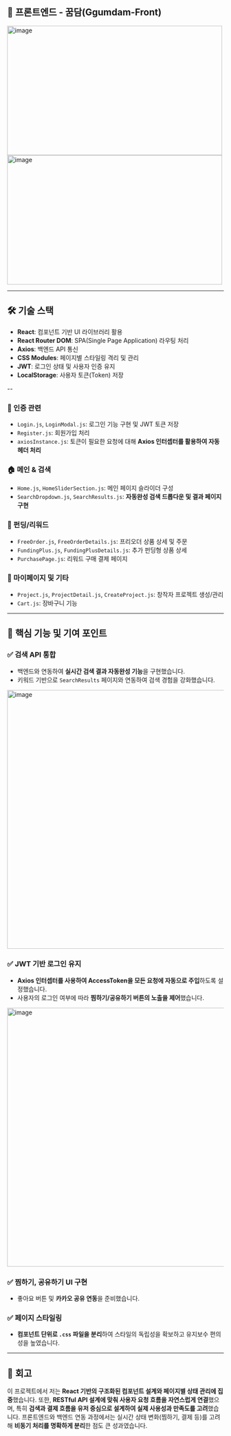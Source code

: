 
## 🎨 프론트엔드 - 꿈담(Ggumdam-Front)
 
 <img width="500" height="300" alt="image" src="https://github.com/user-attachments/assets/4f466b04-4d10-4848-a956-3d9130123892" />
 <img width="500" height="300" alt="image" src="https://github.com/user-attachments/assets/83214442-9e67-423f-a9a3-692382b2ad7d" />



---

## 🛠️ 기술 스택

* **React**: 컴포넌트 기반 UI 라이브러리 활용
* **React Router DOM**: SPA(Single Page Application) 라우팅 처리
* **Axios**: 백엔드 API 통신
* **CSS Modules**: 페이지별 스타일링 격리 및 관리
* **JWT**: 로그인 상태 및 사용자 인증 유지
* **LocalStorage**: 사용자 토큰(Token) 저장

--

### 🔐 인증 관련

* `Login.js`, `LoginModal.js`: 로그인 기능 구현 및 JWT 토큰 저장
* `Register.js`: 회원가입 처리
* `axiosInstance.js`: 토큰이 필요한 요청에 대해 **Axios 인터셉터를 활용하여 자동 헤더 처리**

### 🏠 메인 & 검색

* `Home.js`, `HomeSliderSection.js`: 메인 페이지 슬라이더 구성
* `SearchDropdown.js`, `SearchResults.js`: **자동완성 검색 드롭다운 및 결과 페이지 구현**

### 🎁 펀딩/리워드

* `FreeOrder.js`, `FreeOrderDetails.js`: 프리오더 상품 상세 및 주문
* `FundingPlus.js`, `FundingPlusDetails.js`: 추가 펀딩형 상품 상세
* `PurchasePage.js`: 리워드 구매 결제 페이지

### 👤 마이페이지 및 기타

* `Project.js`, `ProjectDetail.js`, `CreateProject.js`: 창작자 프로젝트 생성/관리
* `Cart.js`: 장바구니 기능

---

## 🌟 핵심 기능 및 기여 포인트

### ✅ 검색 API 통합

* 백엔드와 연동하여 **실시간 검색 결과 자동완성 기능**을 구현했습니다.
* 키워드 기반으로 `SearchResults` 페이지와 연동하여 검색 경험을 강화했습니다.

<img width="1000" height="600" alt="image" src="https://github.com/user-attachments/assets/a4624058-7d37-4538-946f-7c44b9cec058" />


### ✅ JWT 기반 로그인 유지

* **Axios 인터셉터를 사용하여 AccessToken을 모든 요청에 자동으로 주입**하도록 설정했습니다.
* 사용자의 로그인 여부에 따라 **찜하기/공유하기 버튼의 노출을 제어**했습니다.

<img width="1000" height="600" alt="image" src="https://github.com/user-attachments/assets/97fddebd-9c90-4722-bf4e-ad72493b21a8" />


### ✅ 찜하기, 공유하기 UI 구현

* 좋아요 버튼 및 **카카오 공유 연동**을 준비했습니다.

### ✅ 페이지 스타일링

* **컴포넌트 단위로 `.css` 파일을 분리**하여 스타일의 독립성을 확보하고 유지보수 편의성을 높였습니다.

---

## 🧠 회고

이 프로젝트에서 저는 **React 기반의 구조화된 컴포넌트 설계와 페이지별 상태 관리에 집중**했습니다. 또한, **RESTful API 설계에 맞춰 사용자 요청 흐름을 자연스럽게 연결**했으며, 특히 **검색과 결제 흐름을 유저 중심으로 설계하여 실제 사용성과 만족도를 고려**했습니다. 프론트엔드와 백엔드 연동 과정에서는 실시간 상태 변화(찜하기, 결제 등)를 고려해 **비동기 처리를 명확하게 분리**한 점도 큰 성과였습니다.

